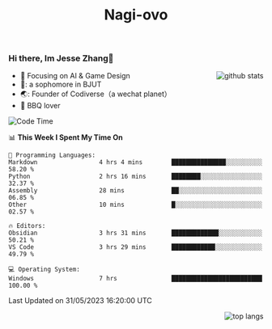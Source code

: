 

<!--
**Nagi-ovo/Nagi-ovo** is a ✨ _special_ ✨ repository because its `README.md` (this file) appears on your GitHub profile.

Here are some ideas to get you started:

- 🔭 I’m currently working on ...
- 🌱 I’m currently learning ...
- 👯 I’m looking to collaborate on ...
- 🤔 I’m looking for help with ...
- 💬 Ask me about ...
- 📫 How to reach me: ...
- 😄 Pronouns: ...
- ⚡ Fun fact: ...
-->
<h1 align="center">Nagi-ovo</h3>


<br />

 ### Hi there, Im Jesse Zhang👋

<img align='right' src="https://github-readme-stats-git-main-nagi-ovo.vercel.app/api?username=Nagi-ovo&count_private=true&show_icons=true&theme=dracula&hide_title=true" alt="github stats" />

- :orange_book: Focusing on AI & Game Design
- 🔬: a sophomore in BJUT
- 🌏: Founder of Codiverse（a wechat planet）
- :meat_on_bone: BBQ lover 


<!--START_SECTION:waka-->
![Code Time](http://img.shields.io/badge/Code%20Time-12%20hrs%2053%20mins-blue)

📊 **This Week I Spent My Time On** 

```text
💬 Programming Languages: 
Markdown                 4 hrs 4 mins        ███████████████░░░░░░░░░░   58.20 % 
Python                   2 hrs 16 mins       ████████░░░░░░░░░░░░░░░░░   32.37 % 
Assembly                 28 mins             ██░░░░░░░░░░░░░░░░░░░░░░░   06.85 % 
Other                    10 mins             █░░░░░░░░░░░░░░░░░░░░░░░░   02.57 % 

🔥 Editors: 
Obsidian                 3 hrs 31 mins       █████████████░░░░░░░░░░░░   50.21 % 
VS Code                  3 hrs 29 mins       ████████████░░░░░░░░░░░░░   49.79 % 

💻 Operating System: 
Windows                  7 hrs               █████████████████████████   100.00 % 
```


 Last Updated on 31/05/2023 16:20:00 UTC
<!--END_SECTION:waka-->


<img align='right' src='https://github-readme-stats-git-main-nagi-ovo.vercel.app/api/top-langs/?username=Nagi-ovo&layout=compact' alt='top langs' />
<br />



